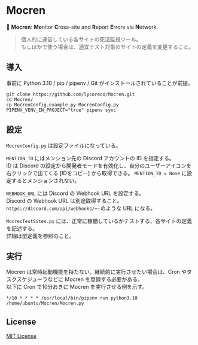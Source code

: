 
# Mocren

📢 **Mocren**: **Mo**nitor **C**ross-site and **R**eport **E**rrors via **N**etwork.

> 個人的に運営している各サイトの死活監視ツール。  
> もしほかで使う場合は、適宜テスト対象のサイトの定義を変更すること。

## 導入

事前に Python 3.10 / pip / pipenv / Git がインストールされていることが前提。

```Shell
git clone https://github.com/lycoreco/Mocren.git
cd Mocren/
cp MocrenConfig.example.py MocrenConfig.py
PIPENV_VENV_IN_PROJECT="true" pipenv sync
```

## 設定

`MocrenConfig.py` は設定ファイルになっている。

`MENTION_TO` にはメンション先の Discord アカウントの ID を指定する。  
ID は Discord の設定から開発者モードを有効化し、自分のユーザーアイコンを右クリックで出てくる [IDをコピー] から取得できる。
`MENTION_TO = None` に設定するとメンションされない。

`WEBHOOK_URL` には Discord の Webhook URL を設定する。  
Discord の Webhook URL は別途取得すること。`https://discord.com/api/webhooks/～` のような URL になる。

`MocrecTestSites.py` には、正常に稼働しているかテストする、各サイトの定義を記述する。  
詳細は型定義を参照のこと。

## 実行

Mocren は常時起動機能を持たない。継続的に実行させたい場合は、Cron やタスクスケジューラなどに Mocren を登録する必要がある。  
以下に Cron で10分おきに Mocren を実行させる例を示す。

```
*/10 * * * * /usr/local/bin/pipenv run python3.10 /home/ubuntu/Mocren/Mocren.py
```

## License

[MIT License](License.txt)
